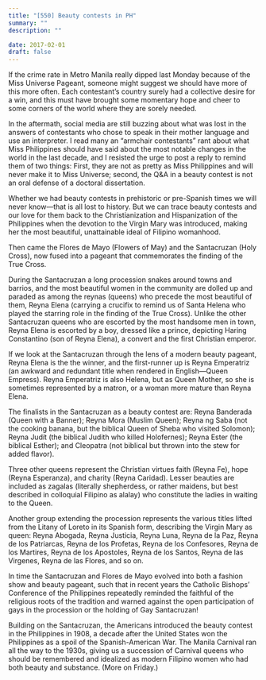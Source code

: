 ```yaml
---
title: "[550] Beauty contests in PH"
summary: ""
description: ""

date: 2017-02-01
draft: false
---
```


If the crime rate in Metro Manila really dipped last Monday because of the Miss Universe Pageant, someone might suggest we should have more of this more often. Each contestant’s country surely had a collective desire for a win, and this must have brought some momentary hope and cheer to some corners of the world where they are sorely needed.

In the aftermath, social media are still buzzing about what was lost in the answers of contestants who chose to speak in their mother language and use an interpreter. I read many an “armchair contestants” rant about what Miss Philippines should have said about the most notable changes in the world in the last decade, and I resisted the urge to post a reply to remind them of two things: First, they are not as pretty as Miss Philippines and will never make it to Miss Universe; second, the Q&A in a beauty contest is not an oral defense of a doctoral dissertation.

Whether we had beauty contests in prehistoric or pre-Spanish times we will never know—that is all lost to history. But we can trace beauty contests and our love for them back to the Christianization and Hispanization of the Philippines when the devotion to the Virgin Mary was introduced, making her the most beautiful, unattainable ideal of Filipino womanhood.

Then came the Flores de Mayo (Flowers of May) and the Santacruzan (Holy Cross), now fused into a pageant that commemorates the finding of the True Cross.

During the Santacruzan a long procession snakes around towns and barrios, and the most beautiful women in the community are dolled up and paraded as among the reynas (queens) who precede the most beautiful of them, Reyna Elena (carrying a crucifix to remind us of Santa Helena who played the starring role in the finding of the True Cross). Unlike the other Santacruzan queens who are escorted by the most handsome men in town, Reyna Elena is escorted by a boy, dressed like a prince,  depicting Haring Constantino (son of Reyna Elena), a convert and the first Christian emperor.

If we look at the Santacruzan through the lens of a modern beauty pageant, Reyna Elena is the the winner, and the first-runner up is Reyna Emperatriz (an awkward and redundant title when rendered in English—Queen Empress). Reyna Emperatriz is also Helena, but as Queen Mother, so she is sometimes represented by a matron, or a woman more mature than Reyna Elena.

The finalists in the Santacruzan as a beauty contest are: Reyna Banderada (Queen with a Banner); Reyna Mora (Muslim Queen); Reyna ng Saba (not the cooking banana, but the biblical Queen of Sheba who visited Solomon); Reyna Judít (the biblical Judith who killed Holofernes); Reyna Ester (the biblical Esther); and Cleopatra (not biblical but thrown into the stew for added flavor).

Three other queens represent the Christian virtues faith (Reyna Fe), hope (Reyna Esperanza), and charity (Reyna Caridad). Lesser beauties are included as zagalas (literally shepherdess, or rather maidens, but best described in colloquial Filipino as alalay) who constitute the ladies in waiting to the Queen.

Another group extending the procession represents the various titles lifted from the Litany of Loreto in its Spanish form, describing the Virgin Mary as queen: Reyna Abogada, Reyna Justicia, Reyna Luna, Reyna de la Paz, Reyna de los Patriarcas, Reyna de los Profetas, Reyna de los Confesores, Reyna de los Martires, Reyna de los Apostoles, Reyna de los Santos, Reyna de las Virgenes, Reyna de las Flores, and so on.

In time the Santacruzan and Flores de Mayo evolved into both a fashion show and beauty pageant, such that in recent years the Catholic Bishops’ Conference of the Philippines repeatedly reminded the faithful of the religious roots of the tradition and warned against the open participation of gays in the procession or the holding of Gay Santacruzan!

Building on the Santacruzan, the Americans introduced the beauty contest in the Philippines in 1908, a decade after the United States won the Philippines as a spoil of the Spanish-American War. The Manila Carnival ran all the way to the 1930s, giving us a succession of Carnival queens who should be remembered and idealized as modern Filipino women who had both beauty and substance. (More on Friday.)
